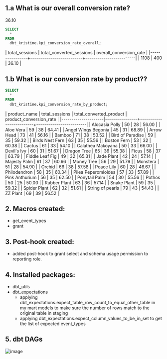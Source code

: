 ## 1.a What is our overall conversion rate?
36.10

```sql
SELECT 
  *
FROM 
  dbt_kristine.kpi_conversion_rate_overall;
```

| total_sessions | total_converted_sessions | overall_conversion_rate |
|----------------+--------------------------+-------------------------|
|           1108 |                      400 |                   36.10 |


## 1.b What is our conversion rate by product??

```sql
SELECT 
  *
FROM 
  dbt_kristine.kpi_conversion_rate_by_product;
```

|   product_name      | total_sessions | total_converted_product | product_conversion_rate |
|---------------------|----------------+-------------------------+-------------------------|
| Alocasia Polly      |             50 |                      28 |                   56.00 |
| Aloe Vera           |             59 |                      38 |                   64.41 |
| Angel Wings Begonia |             45 |                      31 |                   68.89 |
| Arrow Head          |             73 |                      41 |                   56.16 |
| Bamboo              |             71 |                      38 |                   53.52 |
| Bird of Paradise    |             59 |                      35 |                   59.32 |
| Birds Nest Fern     |             63 |                      35 |                   55.56 |
| Boston Fern         |             53 |                      32 |                   60.38 |
| Cactus              |             61 |                      33 |                   54.10 |
| Calathea Makoyana   |             50 |                      33 |                   66.00 |
| Devil's Ivy         |             60 |                      31 |                   51.67 |
| Dragon Tree         |             65 |                      36 |                   55.38 |
| Ficus               |             58 |                      37 |                   63.79 |
| Fiddle Leaf Fig     |             49 |                      32 |                   65.31 |
| Jade Plant          |             42 |                      24 |                   57.14 |
| Majesty Palm        |             61 |                      37 |                   60.66 |
| Money Tree          |             56 |                      29 |                   51.79 |
| Monstera            |             51 |                      28 |                   54.90 |
| Orchid              |             66 |                      38 |                   57.58 |
| Peace Lily          |             60 |                      28 |                   46.67 |
| Philodendron        |             58 |                      35 |                   60.34 |
| Pilea Peperomioides |             57 |                      33 |                   57.89 |
| Pink Anthurium      |             56 |                      35 |                   62.50 |
| Ponytail Palm       |             54 |                      30 |                   55.56 |
| Pothos              |             50 |                      25 |                   50.00 |
| Rubber Plant        |             63 |                      36 |                   57.14 |
| Snake Plant         |             59 |                      35 |                   59.32 |
| Spider Plant        |             62 |                      32 |                   51.61 |
| String of pearls    |             79 |                      43 |                   54.43 |
| ZZ Plant            |             69 |                      39 |                   56.52 |


## 2. Macros created:
  * get_event_types
  * grant

## 3. Post-hook created:
  * added post-hook to grant select and schema usage permission to reporting role.

## 4. Installed packages:
  * dbt_utils
  * dbt_expectations
    - applying dbt_expectations.expect_table_row_count_to_equal_other_table in my mart models to make sure the number of rows match to the original table in staging
    - applying dbt_expectations.expect_column_values_to_be_in_set to get the list of expected event_types
    
## 5. dbt DAGs

![image](https://user-images.githubusercontent.com/85191840/144775726-fa0a8a11-428f-4eb9-a8e9-6cbd3342df7c.png)
